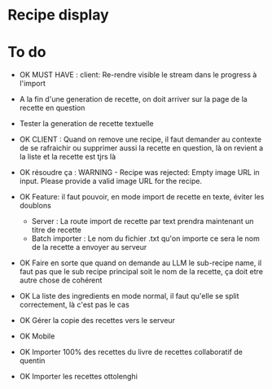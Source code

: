 # Recipe display

# To do

- OK MUST HAVE : client: Re-rendre visible le stream dans le progress à l'import

- A la fin d'une generation de recette, on doit arriver sur la page de la recette en question
- Tester la generation de recette textuelle

- OK CLIENT : Quand on remove une recipe, il faut demander au contexte de se rafraichir ou supprimer aussi la recette en question, là on revient a la liste et la recette est tjrs là
- OK résoudre ça : WARNING - Recipe was rejected: Empty image URL in input. Please provide a valid
  image URL for the recipe.

- OK Feature: il faut pouvoir, en mode import de recette en texte, éviter les doublons
  - Server : La route import de recette par text prendra maintenant un titre de recette
  - Batch importer : Le nom du fichier .txt qu'on importe ce sera le nom de la recette a envoyer au serveur
- OK Faire en sorte que quand on demande au LLM le sub-recipe name, il faut pas que le sub recipe principal soit le nom de la recette, ça doit etre autre chose de cohérent
- OK La liste des ingredients en mode normal, il faut qu'elle se split correctement, là c'est pas le cas
- OK Gérer la copie des recettes vers le serveur
- OK Mobile

- OK Importer 100% des recettes du livre de recettes collaboratif de quentin
- OK Importer les recettes ottolenghi
